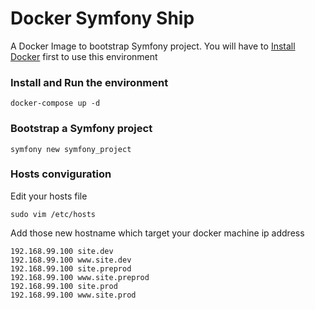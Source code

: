 Docker Symfony Ship
=====================

A Docker Image to bootstrap Symfony project. 
You will have to [Install Docker](http://docs.docker.com/engine/installation/) first to use this environment

### Install and Run the environment

    docker-compose up -d

### Bootstrap a Symfony project

    symfony new symfony_project

### Hosts conviguration

Edit your hosts file

    sudo vim /etc/hosts
    
Add those new hostname which target your docker machine ip address

    192.168.99.100 site.dev
    192.168.99.100 www.site.dev
    192.168.99.100 site.preprod
    192.168.99.100 www.site.preprod
    192.168.99.100 site.prod
    192.168.99.100 www.site.prod